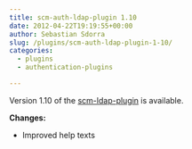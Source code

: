 ```yaml
---
title: scm-auth-ldap-plugin 1.10
date: 2012-04-22T19:19:55+00:00
author: Sebastian Sdorra
slug: /plugins/scm-auth-ldap-plugin-1-10/
categories:
  - plugins
  - authentication-plugins

---
```

Version 1.10 of the [scm-ldap-plugin](https://github.com/scm-manager/scm-ldap-plugin) is available.

**Changes:**

- Improved help texts

